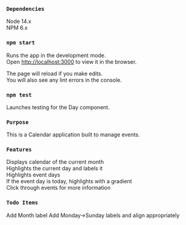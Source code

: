### `Dependencies`
Node 14.x\
NPM 6.x

### `npm start`

Runs the app in the development mode.\
Open [http://localhost:3000](http://localhost:3000) to view it in the browser.

The page will reload if you make edits.\
You will also see any lint errors in the console.

### `npm test`

Launches testing for the Day component.

### `Purpose`

This is a Calendar application built to manage events.

### `Features`

Displays calendar of the current month\
Highlights the current day and labels it\
Highlights event days\
If the event day is today, highlights with a gradient\
Click through events for more information

### `Todo Items`
Add Month label
Add Monday->Sunday labels and align appropriately